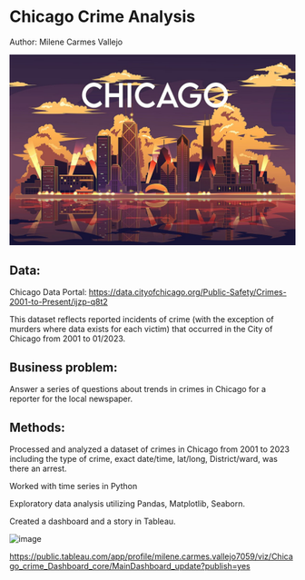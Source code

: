 # Chicago Crime Analysis

Author: Milene Carmes Vallejo

![Chicago_Crime_Data_project_4](Chicago_Skyline_-_Illustration.jpg)


## Data:

 Chicago Data Portal: https://data.cityofchicago.org/Public-Safety/Crimes-2001-to-Present/ijzp-q8t2
 
 This dataset reflects reported incidents of crime (with the exception of murders where data exists for each victim) that occurred in the City of Chicago from 2001 to 01/2023. 
 

## Business problem:

Answer a series of questions about trends in crimes in Chicago for a reporter for the local newspaper. 
 
 
 
## Methods: 

Processed and analyzed a dataset of crimes in Chicago from 2001 to 2023 including the type of crime, exact date/time, lat/long, District/ward, was there an arrest.

Worked with time series in Python

Exploratory data analysis utilizing Pandas, Matplotlib,  Seaborn.

Created a dashboard and a story in Tableau.

 
 
 
 
 
 
<img width="573" alt="image" src="https://user-images.githubusercontent.com/112773242/219900546-511e3d1a-6fd0-4e72-b807-2062ac3bdf25.png">


https://public.tableau.com/app/profile/milene.carmes.vallejo7059/viz/Chicago_crime_Dashboard_core/MainDashboard_update?publish=yes
